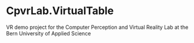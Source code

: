 # CpvrLab.VirtualTable

VR demo project for the Computer Perception and Virtual Reality Lab at the Bern University of Applied Science
